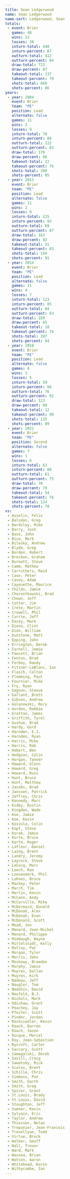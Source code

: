 ```yaml
---
title: Sean Ledgerwood
name: Sean Ledgerwood
name-sort: Ledgerwood, Sean
totals:
 - event: Brier
   games: 48
   wins: 12
   losses: 36
   inturn-total: 448
   inturn-percent: 87
   outturn-total: 412
   outturn-percent: 84
   draw-total: 723
   draw-percent: 87
   takeout-total: 137
   takeout-percent: 79
   shots-total: 860
   shots-percent: 86
years:
 - year: 2004
   event: Brier
   team: "PE"
   position: Lead
   alternate: false
   games: 11
   wins: 2
   losses: 9
   inturn-total: 78
   inturn-percent: 88
   outturn-total: 122
   outturn-percent: 83
   draw-total: 178
   draw-percent: 86
   takeout-total: 22
   takeout-percent: 76
   shots-total: 200
   shots-percent: 85
 - year: 2013
   event: Brier
   team: "PE"
   position: Lead
   alternate: false
   games: 11
   wins: 2
   losses: 9
   inturn-total: 125
   inturn-percent: 93
   outturn-total: 69
   outturn-percent: 87
   draw-total: 163
   draw-percent: 92
   takeout-total: 31
   takeout-percent: 83
   shots-total: 194
   shots-percent: 91
 - year: 2014
   event: Brier
   team: "PE"
   position: Lead
   alternate: false
   games: 11
   wins: 4
   losses: 7
   inturn-total: 123
   inturn-percent: 85
   outturn-total: 84
   outturn-percent: 83
   draw-total: 189
   draw-percent: 85
   takeout-total: 18
   takeout-percent: 74
   shots-total: 207
   shots-percent: 84
 - year: 2018
   event: Brier
   team: "PE"
   position: Lead
   alternate: false
   games: 8
   wins: 3
   losses: 5
   inturn-total: 59
   inturn-percent: 86
   outturn-total: 76
   outturn-percent: 92
   draw-total: 123
   draw-percent: 89
   takeout-total: 12
   takeout-percent: 90
   shots-total: 135
   shots-percent: 89
 - year: 2021
   event: Brier
   team: "PE"
   position: Second
   alternate: false
   games: 7
   wins: 1
   losses: 6
   inturn-total: 63
   inturn-percent: 80
   outturn-total: 61
   outturn-percent: 75
   draw-total: 70
   draw-percent: 79
   takeout-total: 54
   takeout-percent: 76
   shots-total: 124
   shots-percent: 78
vs:
 - Asselin, Felix
 - Balsdon, Greg
 - Bardsley, Mike
 - Barry, Josh
 - Base, John
 - Bice, Mark
 - Bilesky, Andrew
 - Blyde, Greg
 - Borden, Robert
 - Breckon, Graham
 - Burnett, Steve
 - Camm, Mathew
 - Carruthers, Reid
 - Case, Peter
 - Casey, Adam
 - Cayouette, Maurice
 - Childs, Jamie
 - Chorostkowski, Brad
 - Chown, Jeff
 - Cotter, Jim
 - Crete, Martin
 - Crowell, Phil
 - Currie, Jeff
 - Dacey, Mark
 - Dieno, Clint
 - Dion, William
 - Dunstone, Matt
 - Epping, John
 - Errington, Derek
 - Farnell, Jamie
 - Fawcett, Brian
 - Fenton, Brad
 - Ferbey, Randy
 - Fitzner-LeBlanc, Ian
 - Flasch, Colton
 - Flemming, Paul
 - Fournier, Mike
 - Fry, Ryan
 - Gagnon, Steeve
 - Gallant, Brett
 - Gibson, Andrew
 - Golanowski, Rory
 - Gordon, Robbie
 - Grattan, James
 - Griffith, Tyrel
 - Gushue, Brad
 - Hardy, Gord
 - Harnden, E.J.
 - Harnden, Ryan
 - Harris, Mike
 - Harris, Rob
 - Hebert, Ben
 - Hodgson, Colin
 - Horgan, Tanner
 - Howard, Glenn
 - Howard, Greg
 - Howard, Russ
 - Hunt, Bruce
 - Hunt, Matthew
 - Jacobs, Brad
 - Janssen, Patrick
 - Jeffrey, Chris
 - Kennedy, Marc
 - Kidby, Dustin
 - Kingdon, Wade
 - Koe, Jamie
 - Koe, Kevin
 - Koivula, Colin
 - Kopf, Steve
 - Korab, Jamie
 - Korte, Bruce
 - Korte, Roger
 - Lafleur, Daniel
 - Laing, Brent
 - Landry, Jeremy
 - Laycock, Steve
 - LeCocq, Marc
 - Leech, Ron
 - Loevenmark, Phil
 - Lohnes, Bruce
 - Mackey, Peter
 - March, Tim
 - Martin, Kevin
 - McCann, Andy
 - McCarville, Mike
 - McDermaid, Donald
 - McDonah, Alex
 - McDonah, Evan
 - McDonald, Scott
 - Mead, Jon
 - Menard, Jean-Michel
 - Menard, Philippe
 - Middaugh, Wayne
 - Mittelstadt, Kelly
 - Molloy, Pat
 - Morgan, Tyler
 - Morris, John
 - Moskowy, Braeden
 - Murphy, Jamie
 - Muyres, Dallan
 - Muyres, Kirk
 - Nadeau, Jeff
 - Naugler, Tom
 - Nedohin, David
 - Neufeld, B.J.
 - Nichols, Mark
 - Odishaw, Grant
 - Peachey, Jay
 - Pfeifer, Scott
 - Pinder, Jordan
 - Recksiedler, Kevin
 - Roach, Darren
 - Roach, Jason
 - Rocque, Marcel
 - Roy, Jean-Sebastien
 - Rycroft, Carter
 - Saccary, Scott
 - Samagalski, Derek
 - Savill, Craig
 - Sawatsky, Rick
 - Scales, Brent
 - Schille, Chris
 - Simmons, Pat
 - Smith, Garth
 - Smith, Greg
 - Spicer, Grant
 - St.Louis, Brady
 - St.Louis, David
 - Stoughton, Jeff
 - Sumner, Kevin
 - Sylvain, Eric
 - Taylor, Andrew
 - Thiessen, Nolan
 - Trepanier, Jean-Francois
 - Trevellyan, Todd
 - Virtue, Brock
 - Walker, Geoff
 - Wall, Trevor
 - Ward, Mark
 - Wasnea, Brian
 - Watson, Aaron
 - Whitehead, Kevin
 - Withycombe, Ian
---
```

